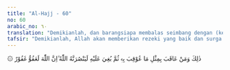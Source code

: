```yaml
---
title: "Al-Hajj - 60"
no: 60
arabic_no: ٦٠
translation: "Demikianlah, dan barangsiapa membalas seimbang dengan (kezaliman) penganiayaan yang pernah dia derita kemudian dia dizalimi (lagi), pasti Allah akan menolongnya. Sungguh, Allah Maha Pemaaf, Maha Pengampun."
tafsir: "Demikianlah, Allah akan memberikan rezeki yang baik dan surga yang penuh kenikmatan kepada orang-orang yang meninggal dalam keadaan hijrah dan berjihad di jalan Allah, dalam memerangi musuh-musuh mereka.\n\nKemudian Allah menegaskan jaminan pertolongan-Nya kepada orangorang yang hijrah dan berjihad, yaitu siapa di antara orang-orang yang beriman membalas siksaan orang-orang kafir, karena mereka telah diperangi, kemudian musuh-musuhnya itu memaksa mereka untuk hijrah meninggalkan kampung halaman mereka, pastilah Allah akan menolong mereka dan akan membalas perbuatan itu kembali.\n\nDalam pada itu Allah Maha Pengampun lagi Maha Penyayang kepada hamba-hamba-Nya. Karena itu janganlah orang-orang yang beriman memerangi musuh-musuh mereka yang telah menyerah dan hendaklah mereka melindungi orang-orang yang minta perlindungan kepada mereka. Jika orang-orang kafir membiarkan kaum Muslimin menjalankan agamanya, tidak mengganggu dan menyakiti mereka, Allah melarang memerangi orang-orang kafir itu. Allah memerintahkan untuk memaafkan kesalahan mereka, sebagaimana Allah telah memaafkan pula kesalahan orang-orang yang beriman. Allah berfirman:\n\nDan (bagi) orang-orang yang apabila mereka diperlakukan dengan zalim, mereka membela diri. Dan balasan suatu kejahatan adalah kejahatan yang setimpal, tetapi barang siapa memaafkan dan berbuat baik (kepada orang yang berbuat jahat) maka pahalanya dari Allah. Sungguh, Dia tidak menyukai orang-orang zalim. (asy-Syura/42: 39-40)"
---
```


۞ ذٰلِكَ وَمَنْ عَاقَبَ بِمِثْلِ مَا عُوْقِبَ بِهٖ ثُمَّ بُغِيَ عَلَيْهِ لَيَنْصُرَنَّهُ اللّٰهُ ۗاِنَّ اللّٰهَ لَعَفُوٌّ غَفُوْرٌ 
